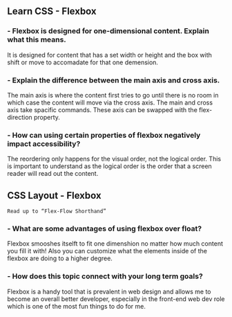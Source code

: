 ## Learn CSS - Flexbox

### - Flexbox is designed for one-dimensional content. Explain what this means.

It is designed for content that has a set width or height and the box with shift or move to accomadate for that one demension.

### - Explain the difference between the main axis and cross axis.

The main axis is where the content first tries to go until there is no room in which case the content will move via the cross axis. The main and cross axis take spacific commands. These axis can be swapped with the flex-direction property.

### - How can using certain properties of flexbox negatively impact accessibility?

The reordering only happens for the visual order, not the logical order. This is important to understand as the logical order is the order that a screen reader will read out the content.


## CSS Layout - Flexbox
    Read up to “Flex-Flow Shorthand”

### - What are some advantages of using flexbox over float?

Flexbox smooshes itselft to fit one dimenshion no matter how much content you fill it with! Also you can customize what the elements inside of the flexbox are doing to a higher degree.

### - How does this topic connect with your long term goals?

Flexbox is a handy tool that is prevalent in web design and allows me to become an overall better developer, especially in the front-end web dev role which is one of the most fun things to do for me.
